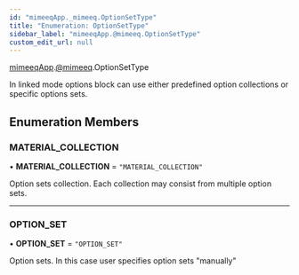 ```yaml
---
id: "mimeeqApp._mimeeq.OptionSetType"
title: "Enumeration: OptionSetType"
sidebar_label: "mimeeqApp.@mimeeq.OptionSetType"
custom_edit_url: null
---
```


[mimeeqApp](../modules/mimeeqApp.md).[@mimeeq](../namespaces/mimeeqApp._mimeeq.md).OptionSetType

In linked mode options block can use either predefined option collections or specific options sets.

## Enumeration Members

### MATERIAL\_COLLECTION

• **MATERIAL\_COLLECTION** = ``"MATERIAL_COLLECTION"``

Option sets collection. Each collection may consist from multiple option sets.

___

### OPTION\_SET

• **OPTION\_SET** = ``"OPTION_SET"``

Option sets. In this case user specifies option sets "manually"
